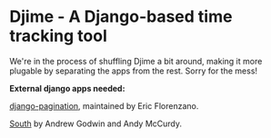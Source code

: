 Djime - A Django-based time tracking tool
=========================================

We're in the process of shuffling Djime a bit around, making it more
plugable by separating the apps from the rest. Sorry for the mess!

**External django apps needed:**

[django-pagination](http://code.google.com/p/django-pagination/ "django-pagination at google code"),
maintained by Eric Florenzano.

[South](http://south.aeracode.org/ "South project homepage") by Andrew Godwin
and Andy McCurdy.


